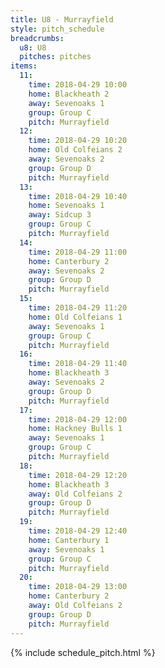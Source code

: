 ```yaml
---
title: U8 - Murrayfield
style: pitch_schedule
breadcrumbs:
  u8: U8
  pitches: pitches
items:
  11:
    time: 2018-04-29 10:00
    home: Blackheath 2
    away: Sevenoaks 1
    group: Group C
    pitch: Murrayfield
  12:
    time: 2018-04-29 10:20
    home: Old Colfeians 2
    away: Sevenoaks 2
    group: Group D
    pitch: Murrayfield
  13:
    time: 2018-04-29 10:40
    home: Sevenoaks 1
    away: Sidcup 3
    group: Group C
    pitch: Murrayfield
  14:
    time: 2018-04-29 11:00
    home: Canterbury 2
    away: Sevenoaks 2
    group: Group D
    pitch: Murrayfield
  15:
    time: 2018-04-29 11:20
    home: Old Colfeians 1
    away: Sevenoaks 1
    group: Group C
    pitch: Murrayfield
  16:
    time: 2018-04-29 11:40
    home: Blackheath 3
    away: Sevenoaks 2
    group: Group D
    pitch: Murrayfield
  17:
    time: 2018-04-29 12:00
    home: Hackney Bulls 1
    away: Sevenoaks 1
    group: Group C
    pitch: Murrayfield
  18:
    time: 2018-04-29 12:20
    home: Blackheath 3
    away: Old Colfeians 2
    group: Group D
    pitch: Murrayfield
  19:
    time: 2018-04-29 12:40
    home: Canterbury 1
    away: Sevenoaks 1
    group: Group C
    pitch: Murrayfield
  20:
    time: 2018-04-29 13:00
    home: Canterbury 2
    away: Old Colfeians 2
    group: Group D
    pitch: Murrayfield
---
```


{% include schedule_pitch.html %}
